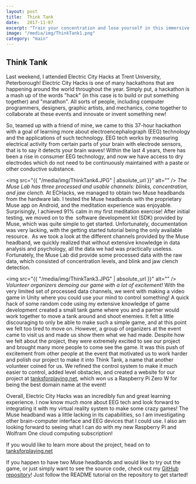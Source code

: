 ```yaml
---
layout: post
title:  Think Tank
date:   2017-11-07
excerpt: "Train your concentration and lose yourself in this immersive telepathic co-op tank game!"
image: "/media/img/ThinkTank1.png"
category: "main"
---
```


## Think Tank
Last weekend, I attended Electric City Hacks at Trent University, Peterborough! Electric City Hacks is one of many hackathons that are happening around the world throughout the year. Simply put, a hackathon is a mash up of the words "hack" (in this case is to build or put something together) and "marathon". All sorts of people, including computer programmers, designers, graphic artists, and mechanics, come together to collaborate at these events and innovate or invent something new!

So, teamed up with a friend of mine, we came to this 37-hour hackathon with a goal of learning more about electroencephalograph (EEG) technology and the applications of such technology. EEG tech works by measuring electrical activity from certain parts of your brain with electrode sensors, that is to say it detects your brain waves! Within the last 4 years, there has been a rise in consumer EEG technology, and now we have access to dry electrodes which do not need to be continuously maintained with a paste or other conductive substance.

<span class="image fit"><img src="{{ "/media/img/ThinkTank4.JPG" | absolute_url }}" alt="" />
    <i>The Muse Lab has three processed and usable channels: blinks, concentration, and jaw clench.</i>
</span>
At ECHacks, we managed to obtain two Muse headbands from the hardware lab. I tested the Muse headbands with the proprietary Muse app on Android, and the meditation experience was enjoyable. Surprisingly, I achieved 91% calm in my first meditation exercise! After initial testing, we moved on to the  software development kit (SDK) provided by Muse, which was quite simple to get started. Unfortunately, documentation was very lacking, with the getting started tutorial being the only available resource.  As we took a look at the different channels provided by the Muse headband, we quickly realized that without extensive knowledge in data analysis and psychology, all the data we had was practically useless. Fortunately, the Muse Lab did provide some processed data with the raw data, which consisted of concentration levels, and blink and jaw clench detection.

<span class="image fit"><img src="{{ "/media/img/ThinkTank3.JPG" | absolute_url }}" alt="" />
    <i>Volunteer organizers demoing our game with a lot of excitement!</i>
</span>
With the very limited set of processed data channels, we went with making a video game in Unity where you could use your mind to control something! A quick hack of some random code using my extensive knowledge of game development created a small tank game where you and a partner would work together to move a tank around and shoot enemies. It felt a little discouraging to only be able to make such a simple game, and at this point we felt too tired to move on. However, a group of organizers at the event came to visit us and made us show them what we had made. Despite how we felt about the project, they were extremely excited to see our project and brought many more people to come see the game. It was this push of excitement from other people at the event that motivated us to work harder and polish our project to make it into Think Tank, a name that another volunteer coined for us. We refined the control system to make it much easier to control, added level obstacles, and created a website for our project at [tanksforplaying.net](http://tanksforplaying.net), which won us a Raspberry Pi Zero W for being the best domain name at the event!

Overall, Electric City Hacks was an incredibly fun and great learning experience. I now know much more about EEG tech and look forward to integrating it with my virtual reality system to make some crazy games! The Muse headband was a little lacking in its capabilities, so I am investigating other brain-computer interface and EEG devices that I could use. I also am looking forward to seeing what I can do with my new Raspberry Pi and Wolfram One cloud computing subscription!

If you would like to learn more about the project, head on to [tanksforplaying.net](http://tanksforplaying.net)

If you happen to have two Muse headbands and would like to try out the game, or just simply want to see the source code, check out my [GitHub repository](https://github.com/WilliamLQin/Think-Tank)! Just follow the README tutorial on the repository to get started!